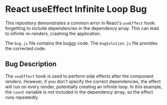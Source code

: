 # React useEffect Infinite Loop Bug

This repository demonstrates a common error in React's `useEffect` hook:  forgetting to include dependencies in the dependency array.  This can lead to infinite re-renders, crashing the application.

The `bug.js` file contains the buggy code. The `bugSolution.js` file provides the corrected code.

## Bug Description
The `useEffect` hook is used to perform side effects after the component renders.  However, if you don't specify the correct dependencies, the effect will run on every render, potentially creating an infinite loop. In this example, the `count` variable is not included in the dependency array, so the effect runs repeatedly.